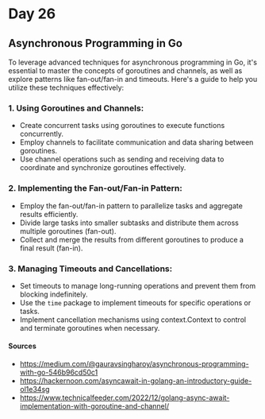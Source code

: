 # Day 26

## Asynchronous Programming in Go

To leverage advanced techniques for asynchronous programming in Go, it's essential to master the concepts of goroutines and channels, as well as explore patterns like fan-out/fan-in and timeouts. Here's a guide to help you utilize these techniques effectively:

### 1. Using Goroutines and Channels:
- Create concurrent tasks using goroutines to execute functions concurrently.
- Employ channels to facilitate communication and data sharing between goroutines.
- Use channel operations such as sending and receiving data to coordinate and synchronize goroutines effectively.

### 2. Implementing the Fan-out/Fan-in Pattern:
- Employ the fan-out/fan-in pattern to parallelize tasks and aggregate results efficiently.
- Divide large tasks into smaller subtasks and distribute them across multiple goroutines (fan-out).
- Collect and merge the results from different goroutines to produce a final result (fan-in).

### 3. Managing Timeouts and Cancellations:
- Set timeouts to manage long-running operations and prevent them from blocking indefinitely.
- Use the `time` package to implement timeouts for specific operations or tasks.
- Implement cancellation mechanisms using context.Context to control and terminate goroutines when necessary.


#### Sources

- <https://medium.com/@gauravsingharoy/asynchronous-programming-with-go-546b96cd50c1>
- <https://hackernoon.com/asyncawait-in-golang-an-introductory-guide-ol1e34sg>
- <https://www.technicalfeeder.com/2022/12/golang-async-await-implementation-with-goroutine-and-channel/>
